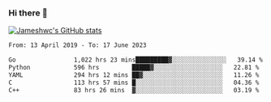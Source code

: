 ### Hi there 👋

[![Jameshwc's GitHub stats](https://github-readme-stats.vercel.app/api?username=jameshwc)](https://github.com/anuraghazra/github-readme-stats)

<!--START_SECTION:waka-->

```txt
From: 13 April 2019 - To: 17 June 2023

Go                1,022 hrs 23 mins█████████▓░░░░░░░░░░░░░░░   39.14 %
Python            596 hrs         █████▓░░░░░░░░░░░░░░░░░░░   22.81 %
YAML              294 hrs 12 mins ██▓░░░░░░░░░░░░░░░░░░░░░░   11.26 %
C                 113 hrs 57 mins █░░░░░░░░░░░░░░░░░░░░░░░░   04.36 %
C++               83 hrs 26 mins  ▓░░░░░░░░░░░░░░░░░░░░░░░░   03.19 %
```

<!--END_SECTION:waka-->